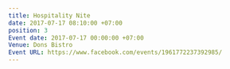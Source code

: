```yaml
---
title: Hospitality Nite
date: 2017-07-17 08:10:00 +07:00
position: 3
Event date: 2017-07-17 00:00:00 +07:00
Venue: Dons Bistro
Event URL: https://www.facebook.com/events/1961772237392985/
---
```


